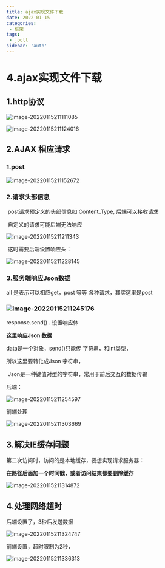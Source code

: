 ```yaml
---
title: ajax实现文件下载
date: 2022-01-15
categories:
 - 框架
tags:
 - jbolt
sidebar: 'auto'
---
```

# 4.ajax实现文件下载

##     1.http协议

![image-20220115211111085](https://gitee.com/yishenlaoban/git-typore/raw/master/image_my/image-20220115211111085.png)          

 ![image-20220115211124016](https://gitee.com/yishenlaoban/git-typore/raw/master/image_my/image-20220115211124016.png)



## 2.AJAX 相应请求

###    1.post

 ![image-20220115211152672](https://gitee.com/yishenlaoban/git-typore/raw/master/image_my/image-20220115211152672.png)



###    2.请求头部信息

​          post请求预定义的头部信息如  Content_Type, 后端可以接收请求

​          自定义的请求可能后端无法响应

![image-20220115211211343](https://gitee.com/yishenlaoban/git-typore/raw/master/image_my/image-20220115211211343.png) 



​          这时需要后端设置响应头：

![image-20220115211228145](https://gitee.com/yishenlaoban/git-typore/raw/master/image_my/image-20220115211228145.png)

###  3.服务端响应Json数据

all 是表示可以相应get，post 等等 各种请求，其实这里是post

### ![image-20220115211245176](https://gitee.com/yishenlaoban/git-typore/raw/master/image_my/image-20220115211245176.png)    

response.send() . 设置响应体

**这里响应Json 数据**

   data是一个对象，send()只能传 字符串，和int类型，

   所以这里要转化成Json 字符串，

​      Json是一种键值对型的字符串，常用于前后交互的数据传输

后端：

![image-20220115211254597](https://gitee.com/yishenlaoban/git-typore/raw/master/image_my/image-20220115211254597.png) 



 前端处理

![image-20220115211303669](https://gitee.com/yishenlaoban/git-typore/raw/master/image_my/image-20220115211303669.png)



## 3.解决IE缓存问题

  第二次访问时，访问的是本地缓存，要想实现请求服务器：

  **在路径后面加一个时间戳，或者访问结束都要删除缓存**

![image-20220115211314872](https://gitee.com/yishenlaoban/git-typore/raw/master/image_my/image-20220115211314872.png)

## 4.处理网络超时	

后端设置了，3秒后发送数据

![image-20220115211324747](https://gitee.com/yishenlaoban/git-typore/raw/master/image_my/image-20220115211324747.png)

前端设置，超时限制为2秒，

![image-20220115211336313](https://gitee.com/yishenlaoban/git-typore/raw/master/image_my/image-20220115211336313.png)
